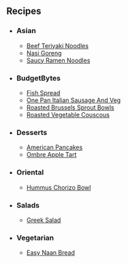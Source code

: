 ## Recipes
- ### Asian ###
  - [Beef Teriyaki Noodles](Asian/Beef_Teriyaki_Noodles.md)
  - [Nasi Goreng](Asian/Nasi_Goreng.md)
  - [Saucy Ramen Noodles](Asian/Saucy_Ramen_Noodles.md)

- ### BudgetBytes ###
  - [Fish Spread](BudgetBytes/Fish_Spread.md)
  - [One Pan Italian Sausage And Veg](BudgetBytes/One_Pan_Italian_Sausage_And_Veg.md)
  - [Roasted Brussels Sprout Bowls](BudgetBytes/Roasted_Brussels_Sprout_Bowls.md)
  - [Roasted Vegetable Couscous](BudgetBytes/Roasted_Vegetable_Couscous.md)

- ### Desserts ###
  - [American Pancakes](Desserts/American_Pancakes.md)
  - [Ombre Apple Tart](Desserts/Ombre_Apple_Tart.md)

- ### Oriental ###
  - [Hummus Chorizo Bowl](Oriental/Hummus_Chorizo_Bowl.md)

- ### Salads ###
  - [Greek Salad](Salads/Greek_Salad.md)

- ### Vegetarian ###
  - [Easy Naan Bread](Vegetarian/Easy_Naan_Bread.md)

